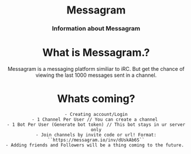 <div align="center">
<h1>Messagram</h1>
<div>

### Information about Messagram

# What is Messagram.? 

Messagram is a messaging platform similiar to iRC. But get the chance of viewing the last 1000 messages sent in a channel.

# Whats coming?
```
- Creating account/Login
- 1 Channel Per User // You can create a channel 
- 1 Bot Per User (Generate bot token) // This bot stays in ur server only
- Join channels by invite code or url! Format: ``https://messagram.io/inv/dUskAb6S``
- Adding friends and Followers will be a thing coming to the future. 
```
